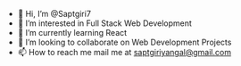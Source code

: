 - 👋 Hi, I’m @Saptgiri7
- 👀 I’m interested in Full Stack Web Development
- 🌱 I’m currently learning React
- 💞️ I’m looking to collaborate on Web Development Projects 
- 📫 How to reach me mail me at saptgiriyangal@gmail.com

<!---
Saptgiri7/Saptgiri7 is a ✨ special ✨ repository because its `README.md` (this file) appears on your GitHub profile.
You can click the Preview link to take a look at your changes.
--->
